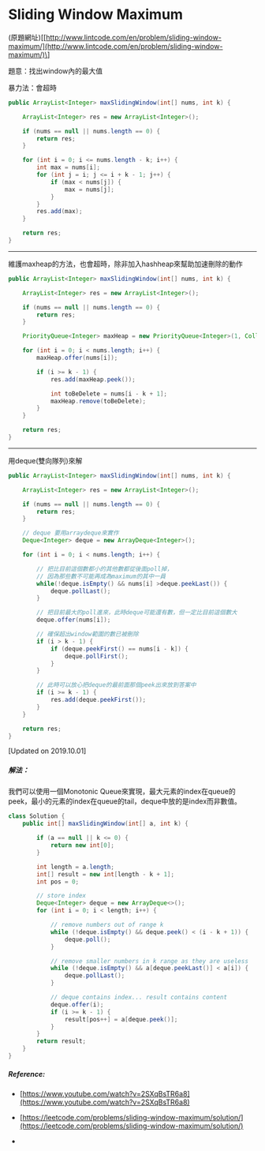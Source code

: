# Sliding Window Maximum

\(原題網址\)\[[http://www.lintcode.com/en/problem/sliding-window-maximum/](http://www.lintcode.com/en/problem/sliding-window-maximum/)\]

題意：找出window內的最大值

暴力法：會超時

```java
public ArrayList<Integer> maxSlidingWindow(int[] nums, int k) {

    ArrayList<Integer> res = new ArrayList<Integer>();

    if (nums == null || nums.length == 0) {
        return res;
    }

    for (int i = 0; i <= nums.length - k; i++) {
        int max = nums[i];
        for (int j = i; j <= i + k - 1; j++) {
            if (max < nums[j]) {
                max = nums[j];
            }
        }
        res.add(max);
    }

    return res;
}
```

---

維護maxheap的方法，也會超時，除非加入hashheap來幫助加速刪除的動作

```java
public ArrayList<Integer> maxSlidingWindow(int[] nums, int k) {

    ArrayList<Integer> res = new ArrayList<Integer>();

    if (nums == null || nums.length == 0) {
        return res;
    }

    PriorityQueue<Integer> maxHeap = new PriorityQueue<Integer>(1, Collections.reverseOrder());

    for (int i = 0; i < nums.length; i++) {
        maxHeap.offer(nums[i]);

        if (i >= k - 1) {
            res.add(maxHeap.peek());

            int toBeDelete = nums[i - k + 1];
            maxHeap.remove(toBeDelete);
        }
    }

    return res;
}
```

---

用deque\(雙向隊列\)來解

```java
public ArrayList<Integer> maxSlidingWindow(int[] nums, int k) {

    ArrayList<Integer> res = new ArrayList<Integer>();

    if (nums == null || nums.length == 0) {
        return res;
    }

    // deque 要用arraydeque來實作
    Deque<Integer> deque = new ArrayDeque<Integer>();

    for (int i = 0; i < nums.length; i++) {

        // 把比目前這個數都小的其他數都從後面poll掉，
        // 因為那些數不可能再成為maximum的其中一員
        while(!deque.isEmpty() && nums[i] >deque.peekLast()) {
            deque.pollLast();
        }

        // 把目前最大的poll進來，此時deque可能還有數，但一定比目前這個數大
        deque.offer(nums[i]);

        // 確保超出window範圍的數已被刪除
        if (i > k - 1) {
            if (deque.peekFirst() == nums[i - k]) {
                deque.pollFirst();
            }
        }

        // 此時可以放心把deque的最前面那個peek出來放到答案中
        if (i >= k - 1) {
            res.add(deque.peekFirst());
        }
    }

    return res;
}
```

\[Updated on 2019.10.01\]

##### 解法：

我們可以使用一個Monotonic Queue來實現，最大元素的index在queue的peek，最小的元素的index在queue的tail，deque中放的是index而非數值。

```java
class Solution {
    public int[] maxSlidingWindow(int[] a, int k) {        

        if (a == null || k <= 0) {
            return new int[0];
        }

        int length = a.length;
        int[] result = new int[length - k + 1];
        int pos = 0;

        // store index
        Deque<Integer> deque = new ArrayDeque<>();
        for (int i = 0; i < length; i++) {

            // remove numbers out of range k
            while (!deque.isEmpty() && deque.peek() < (i - k + 1)) {
                deque.poll();
            }

            // remove smaller numbers in k range as they are useless
            while (!deque.isEmpty() && a[deque.peekLast()] < a[i]) {
                deque.pollLast();
            }

            // deque contains index... result contains content
            deque.offer(i);
            if (i >= k - 1) {
                result[pos++] = a[deque.peek()];
            }
        }
        return result;
    }
}
```

##### Reference:

* [https://www.youtube.com/watch?v=2SXqBsTR6a8](https://www.youtube.com/watch?v=2SXqBsTR6a8)

* [https://leetcode.com/problems/sliding-window-maximum/solution/](https://leetcode.com/problems/sliding-window-maximum/solution/)

* 



